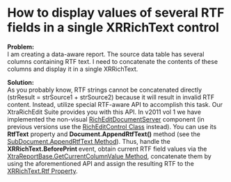 # How to display values of several RTF fields in a single XRRichText control


<p><strong>Problem:</strong><br />
I am creating a data-aware report. The source data table has several columns containing RTF text. I need to concatenate the contents of these columns and display it in a single XRRichText.</p><p><strong>Solution:<br />
</strong>As you probably know, RTF strings cannot be concatenated directly (strResult = strSource1 + strSource2) because it will result in invalid RTF content. Instead, utilize special RTF-aware API to accomplish this task. Our XtraRichEdit Suite provides you with this API. In v2011 vol 1 we have implemented the non-visual <a href="http://search.devexpress.com/?q=RichEditDocumentServer&p=T0|P0|0&d=2943"><u>RichEditDocumentServer</u></a> component (in previous versions use the <a href="http://documentation.devexpress.com/#WindowsForms/clsDevExpressXtraRichEditRichEditControltopic"><u>RichEditControl Class</u></a> instead). You can use its <strong>RtfText</strong> property and <strong>Document.AppendRtfText()</strong> method (see the <a href="http://documentation.devexpress.com/#CoreLibraries/DevExpressXtraRichEditAPINativeSubDocument_AppendRtfTexttopic"><u>SubDocument.AppendRtfText Method</u></a>). Thus, handle the <strong>XRRichText.BeforePrint </strong>event, obtain current RTF field values via the <a href="http://documentation.devexpress.com/#XtraReports/DevExpressXtraReportsUIXtraReportBase_GetCurrentColumnValuetopic"><u>XtraReportBase.GetCurrentColumnValue Method</u></a>, concatenate them by using the aforementioned API and assign the resulting RTF to the <a href="http://documentation.devexpress.com/#XtraReports/DevExpressXtraReportsUIXRRichText_Rtftopic"><u>XRRichText.Rtf Property</u></a>.</p>

<br/>


